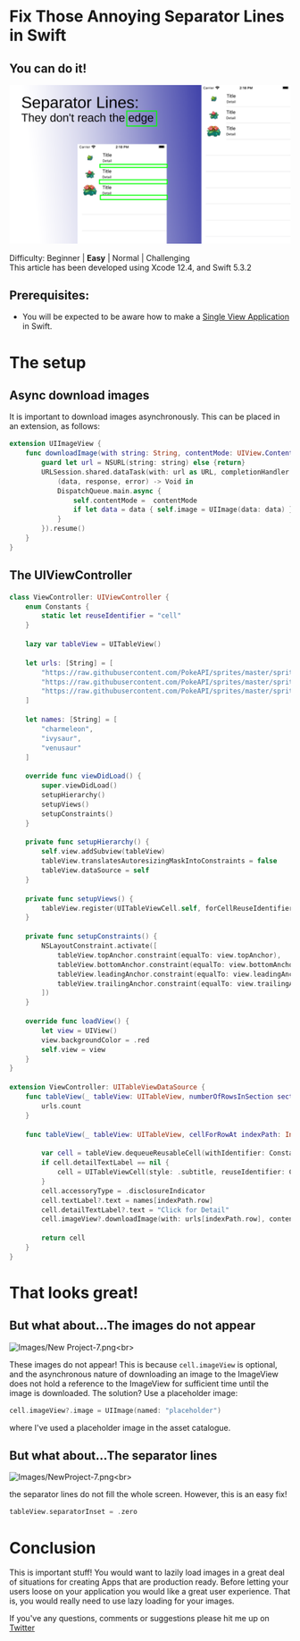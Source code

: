 # Fix Those Annoying Separator Lines in Swift
## You can do it!

![Images/NewProject-7.png](Images/NewProject-7.png)

Difficulty: Beginner | **Easy** | Normal | Challenging<br/>
This article has been developed using Xcode 12.4, and Swift 5.3.2

## Prerequisites: 
* You will be expected to be aware how to make a [Single View Application](https://medium.com/swlh/your-first-ios-application-using-xcode-9983cf6efb71) in Swift.

# The setup
## Async download images
It is important to download images asynchronously. This can be placed in an extension, as follows:

```swift
extension UIImageView {
    func downloadImage(with string: String, contentMode: UIView.ContentMode) {
        guard let url = NSURL(string: string) else {return}
        URLSession.shared.dataTask(with: url as URL, completionHandler: {
            (data, response, error) -> Void in
            DispatchQueue.main.async {
                self.contentMode =  contentMode
                if let data = data { self.image = UIImage(data: data) }
            }
        }).resume()
    }
}
```

## The UIViewController

```swift
class ViewController: UIViewController {
    enum Constants {
        static let reuseIdentifier = "cell"
    }
    
    lazy var tableView = UITableView()
    
    let urls: [String] = [
        "https://raw.githubusercontent.com/PokeAPI/sprites/master/sprites/pokemon/back/5.png",
        "https://raw.githubusercontent.com/PokeAPI/sprites/master/sprites/pokemon/back/2.png",
        "https://raw.githubusercontent.com/PokeAPI/sprites/master/sprites/pokemon/back/3.png"
    ]
    
    let names: [String] = [
        "charmeleon",
        "ivysaur",
        "venusaur"
    ]

    override func viewDidLoad() {
        super.viewDidLoad()
        setupHierarchy()
        setupViews()
        setupConstraints()
    }
    
    private func setupHierarchy() {
        self.view.addSubview(tableView)
        tableView.translatesAutoresizingMaskIntoConstraints = false
        tableView.dataSource = self
    }
    
    private func setupViews() {
        tableView.register(UITableViewCell.self, forCellReuseIdentifier: "cell")
    }
    
    private func setupConstraints() {
        NSLayoutConstraint.activate([
            tableView.topAnchor.constraint(equalTo: view.topAnchor),
            tableView.bottomAnchor.constraint(equalTo: view.bottomAnchor),
            tableView.leadingAnchor.constraint(equalTo: view.leadingAnchor),
            tableView.trailingAnchor.constraint(equalTo: view.trailingAnchor)
        ])
    }
    
    override func loadView() {
        let view = UIView()
        view.backgroundColor = .red
        self.view = view
    }
}

extension ViewController: UITableViewDataSource {
    func tableView(_ tableView: UITableView, numberOfRowsInSection section: Int) -> Int {
        urls.count
    }
    
    func tableView(_ tableView: UITableView, cellForRowAt indexPath: IndexPath) -> UITableViewCell {
        
        var cell = tableView.dequeueReusableCell(withIdentifier: Constants.reuseIdentifier, for: indexPath)
        if cell.detailTextLabel == nil {
            cell = UITableViewCell(style: .subtitle, reuseIdentifier: Constants.reuseIdentifier)
        }
        cell.accessoryType = .disclosureIndicator
        cell.textLabel?.text = names[indexPath.row]
        cell.detailTextLabel?.text = "Click for Detail"
        cell.imageView?.downloadImage(with: urls[indexPath.row], contentMode: .scaleAspectFit)
        
        return cell
    }
}
```

# That looks great!
## But what about...The images do not appear

![Images/New Project-7.png]("https://github.com/stevencurtis/SwiftCoding/blob/master/SeparatorLinesForUITableViewCellStyle/Images/img1.png")<br>

These images do not appear! This is because `cell.imageView` is optional, and the asynchronous nature of downloading an image to the ImageView does not hold a reference to the ImageView for sufficient time until the image is downloaded. The solution? Use a placeholder image:

```swift
cell.imageView?.image = UIImage(named: "placeholder")
```

where I've used a placeholder image in the asset catalogue. 

## But what about...The separator lines

![Images/NewProject-7.png]("https://github.com/stevencurtis/SwiftCoding/blob/master/SeparatorLinesForUITableViewCellStyle/Images/img2.png")<br>

the separator lines do not fill the whole screen. However, this is an easy fix!

```swift
tableView.separatorInset = .zero
```



# Conclusion
This is important stuff! You would want to lazily load images in a great deal of situations for creating Apps that are production ready. Before letting your users loose on your application you would like a great user experience. That is, you would really need to use lazy loading for your images. 


If you've any questions, comments or suggestions please hit me up on [Twitter](https://twitter.com/stevenpcurtis) 

